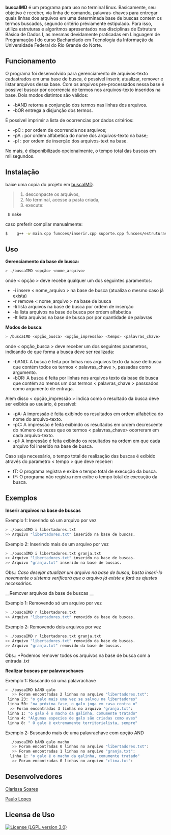 
**buscaIMD** é um programa para uso no terminal linux. Basicamente, seu objetivo é receber, via linha de comando, palavras-chaves para entregar quais linhas dos arquivos em uma determinada base de buscas contem os termos buscados, segundo critério préviamente estipulado. Para isso, utiliza estruturas e algoritmos apresentados nas disciplinas de Estrutura Básica de Dados I, as mesmas devidamente praticadas em Linguagem de Programação I do curso Bacharelado em Tecnologia da Informação da Universidade Federal do Rio Grande do Norte.

## Funcionamento

O programa foi desenvolvido para gerenciamento de arquivos-texto cadastrados em uma base de busca, é possivel inserir, atualizar, remover e listar arquivos dessa base.
Com os arquivos pre-processados nessa base é possivel buscar por ocorrencia de termos nos arquivos-texto inseridos na base. Dois modos distintos são válidos: 
* -bAND retorna a conjunção dos termos nas linhas dos arquivos. 
* -bOR entrega a disjunção dos termos. 

É possivel imprimir a lista de ocorrencias por dados critérios:
* -pC : por ordem de ocorrencia nos arquivos;
* -pA : por ordem alfabetica do nome dos arquivos-texto na base;
* -pI : por ordem de inserção dos arquivos-text na base.

No mais, é disponibilizado opcionalmente, o tempo total das buscas em milisegundos.


## Instalação

baixe uma copia do projeto em [buscaIMD].

>1. desconpacte os arquivos,
>2. No terminal, acesse a pasta criada,
>3. execute:

```sh
 $ make
```       
caso preferir compilar manualmente:

```sh
$    g++ -w main.cpp funcoes/inserir.cpp suporte.cpp funcoes/estruturas.cpp funcoes/remover.cpp funcoes/listar.cpp funcoes/buscar.cpp funcoes/listabusca.cpp funcoes/relogio.cpp -o buscaIMD -std=c++11
```    
   

## Uso
**Gerenciamento da base de busca:**

```sh
> ./buscaIMD <opção> <nome_arquivo> 
```
 onde < opção > deve recebe qualquer um dos seguintes paramentos:
* -i insere < nome_arquivo > na base de busca (atualiza o mesmo caso já exista)
* -r remove < nome_arquivo > na base de busca
* -li lista arquivos na base de busca por ordem de inserção
* -la lista arquivos na base de busca por ordem alfabetica
* -lt lista arquivos na base de busca por por quantidade de palavras
 
**Modos de busca:**
```sh
> /buscaIMD <opção_busca> <opção_impressão> <tempo> <palavras_chave>
```
 onde < opção_busca > deve receber um dos seguintes parametros, indicando de que forma a busca deve ser realizada:
- -bAND: A busca é feita por linhas nos arquivos texto da base de busca que contém todos os termos < palavras_chave >, passadas como argumento.
- -bOR: A busca é feita por linhas nos arquivos texto da base de busca que contém ao menos um dos termos < palavras_chave > passsados como argumento de entraga.

Alem disso < opção_impressão > indica como o resultado da busca deve ser exibida ao usuário, é possivel:
- -pA: A impressão é feita exibindo os resultados em ordem alfabética do nome do arquivo-texto.
- -pC: A impressão é feita exibindo os resultados em ordem decrescente do número de vezes que os termos < palavras_chave> ocorreram em cada arquivo-texto.
- -pI: A impressão é feita exibindo os resultados na ordem em que cada arquivo foi inserido na base de busca.

Caso seja necessário, o tempo total de realização das buscas é exibido através do parametro < tempo > que deve receber:
- tT: O programa registra e exibe o tempo total de execução da busca.
- tF: O programa não registra nem exibe o tempo total de execução da busca. 



## Exemplos

__Inserir arquivos na base de buscas__

Exemplo 1: Inserindo só um arquivo por vez 
```sh
> ./buscaIMD ­i libertadores.txt 
>> Arquivo "libertadores.txt" inserido na base de buscas.
```
Exemplo 2: Inserindo mais de um arquivo por vez 
```sh
> ./buscaIMD ­i libertadores.txt granja.txt 
>> Arquivo "libertadores.txt" inserido na base de buscas. 
>> Arquivo "granja.txt" inserido na base de buscas. 
```
Obs.: *Caso desejar atualizar um arquivo na base de busca, basta inseri-lo novamente o sistema verificará que o arquivo já existe e fará os ajustes necessários.*

__Remover arquivos da base de buscas __

Exemplo 1: Removendo só um arquivo por vez 
```sh
> ./buscaIMD ­r libertadores.txt 
>> Arquivo "libertadores.txt" removido da base de buscas. 
```
Exemplo 2: Removendo dois arquivos por vez 
```sh
> ./buscaIMD ­r libertadores.txt granja.txt 
>> Arquivo "libertadores.txt" removido da base de buscas. 
>> Arquivo "granja.txt" removido da base de buscas.
```
Obs.: *Podemos remover todos os arquivos na base de busca com a entrada *.txt*

__Realizar buscas por palavras­chaves__

Exemplo 1: Buscando só uma palavra­chave  
```sh
> ./buscaIMD ­bAND galo 
   >> Foram encontradas 2 linhas no arquivo "libertadores.txt": 
­ linha 23: "o galo mais uma vez se salvou na libertadores" 
­ linha 50: "na próxima fase, o galo joga em casa contra o" 
  >> Foram encontradas 3 linhas no arquivo "granja.txt": 
­ linha 1: "o galo é o macho da galinha, comumente tratado" 
­ linha 4: "Algumas especies de galo são criadas como aves" 
­ linha 8: " O galo é extremamente territorialista, sempre"
```

Exemplo 2: Buscando mais de uma palavra­chave com opção AND 
```sh
  ./buscaIMD ­bAND galo macho 
   >> Foram encontradas 0 linhas no arquivo "libertadores.txt": 
   >> Foram encontradas 1 linhas no arquivo "granja.txt": 
  linha 1: "o galo é o macho da galinha, comumente tratado" 
   >> Foram encontradas 0 linhas no arquivo "clima.txt": 
```
## Desenvolvedores

[Clarissa Soares]

[Paulo Lopes]

## Licensa de Uso

[![License (LGPL version 3.0)](https://img.shields.io/badge/license-GNU%20LGPL%20version%203.0-blue.svg?style=flat-square)](http://opensource.org/licenses/LGPL-3.0)


[buscaIMD]: <https:///github.com/lopespaulo/PROJETOEDBLP/archive/master.zip>
[Clarissa Soares]: <https://github.com/clahzita>
[Paulo Lopes]: <https://github.com/lopespaulo>


